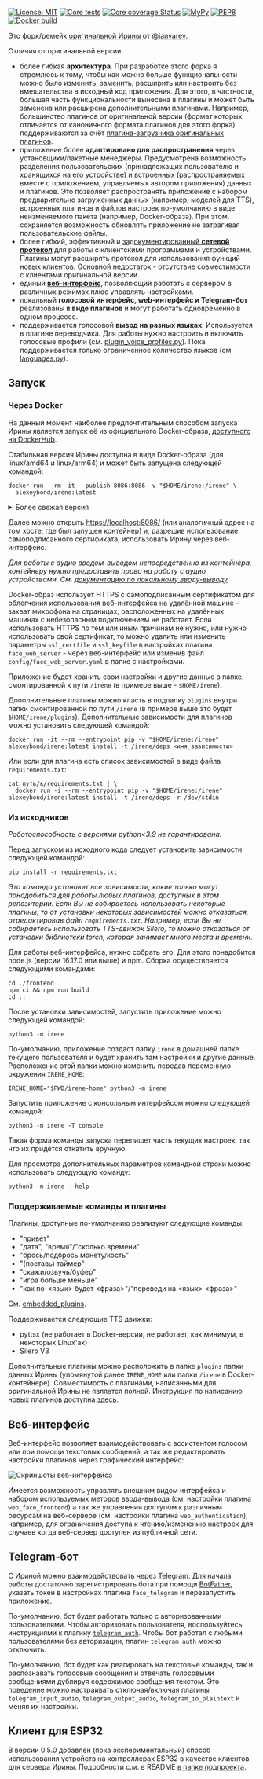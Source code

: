 [![License: MIT](https://img.shields.io/badge/License-MIT-yellow.svg)](https://opensource.org/licenses/MIT)
[![Core tests](https://github.com/AlexeyBond/Irene-Voice-Assistant/actions/workflows/tests.yml/badge.svg)](https://github.com/AlexeyBond/Irene-Voice-Assistant/actions/workflows/tests.yml)
[![Core coverage Status](https://coveralls.io/repos/github/AlexeyBond/Irene-Voice-Assistant/badge.svg)](https://coveralls.io/github/AlexeyBond/Irene-Voice-Assistant)
[![MyPy](https://github.com/AlexeyBond/Irene-Voice-Assistant/actions/workflows/mypy.yml/badge.svg)](https://github.com/AlexeyBond/Irene-Voice-Assistant/actions/workflows/mypy.yml)
[![PEP8](https://github.com/AlexeyBond/Irene-Voice-Assistant/actions/workflows/pep8.yml/badge.svg)](https://github.com/AlexeyBond/Irene-Voice-Assistant/actions/workflows/pep8.yml)
[![Docker build](https://github.com/AlexeyBond/Irene-Voice-Assistant/actions/workflows/docker-image.yml/badge.svg)](https://github.com/AlexeyBond/Irene-Voice-Assistant/actions/workflows/docker-image.yml)

Это форк/ремейк [оригинальной Ирины](https://github.com/janvarev/Irene-Voice-Assistant)
от [@janvarev](https://github.com/janvarev).

Отличия от оригинальной версии:

- более гибкая **архитектура**.
  При разработке этого форка я стремлюсь к тому, чтобы как можно больше функциональности можно было изменить, заменить,
  расширить или настроить без вмешательства в исходный код приложения.
  Для этого, в частности, большая часть функциональности вынесена в плагины и может быть заменена или расширена
  дополнительными плагинами.
  Например, большинство плагинов от оригинальной версии (формат которых отличается от каноничного формата плагинов для
  этого форка) поддерживаются за счёт
  [плагина-загрузчика оригинальных плагинов](./irene/compatibility/compatibility_plugin.py).
- приложение более **адаптировано для распространения** через установщики/пакетные менеджеры.
  Предусмотрена возможность разделения пользовательских (принадлежащих пользователю и хранящихся на его устройстве) и
  встроенных (распространяемых вместе с приложением, управляемых автором приложения) данных и плагинов.
  Это позволяет распространять приложение с набором предварительно загруженных данных (например, моделей для TTS),
  встроенных плагинов и файлов настроек по-умолчанию в виде неизменяемого пакета (например, Docker-образа).
  При этом, сохраняется возможность обновлять приложение не затрагивая пользовательские файлы.
- более гибкий, эффективный и [задокументированный **сетевой протокол**](./doc/client-server-protocol.md) для работы с
  клиентскими программами и устройствами.
  Плагины могут расширять протокол для использования функций новых клиентов.
  Основной недостаток - отсутствие совместимости с клиентами оригинальной версии.
- единый [**веб-интерфейс**](./README.md#Веб-интерфейс), позволяющий работать с сервером в различных режимах плюс
  управлять настройками.
- локальный **голосовой интерфейс, web-интерфейс и Telegram-бот** реализованы **в виде плагинов** и могут работать
  одновременно в одном процессе.
- поддерживается голосовой **вывод на разных языках**.
  Используется в плагине переводчика.
  Для работы нужно настроить и включить голосовые профили
  (см. [plugin_voice_profiles.py](./irene/embedded_plugins/plugin_voice_profiles.py)).
  Пока поддерживается только ограниченное количество языков (см. [languages.py](./irene/constants/languages.py)).

## Запуск

### Через Docker

На данный момент наиболее предпочтительным способом запуска Ирины является запуск её из официального Docker-образа,
[доступного на DockerHub](https://hub.docker.com/r/alexeybond/irene).

Стабильная версия Ирины доступна в виде Docker-образа (для linux/amd64 и linux/arm64) и может быть запущена следующей
командой:

```shell
docker run --rm -it --publish 8086:8086 -v "$HOME/irene:/irene" \
  alexeybond/irene:latest
```

<details>
<summary>Более свежая версия</summary>
Версия, собранная из ветки master, всегда доступна по тегу nightly:

```shell
docker run --rm -it --publish 8086:8086 -v "$HOME/irene:/irene" \
  alexeybond/irene:nightly
```

</details>

Далее можно открыть [https://localhost:8086/](https://localhost:8086/) (или аналогичный адрес на том хосте, где был
запущен контейнер) и, разрешив использование самоподписанного сертификата, использовать Ирину через веб-интерфейс.

*Для работы с аудио вводом-выводом непосредственно из контейнера, контейнеру нужно предоставить права на работу с аудио
устройствами. См. [документацию по локальному вводу-выводу](./doc/local-face.md#Docker)*

Docker-образ использует HTTPS с самоподписанным сертификатом для облегчения использования веб-интерфейса на удалённой
машине - захват микрофона на страницах, расположенных на удалённых машинах с небезопасным подключением не работает. Если
использовать HTTPS по тем или иным причинам не нужно, или нужно использовать свой сертификат, то можно удалить или
изменить параметры `ssl_certfile` и `ssl_keyfile` в настройках плагина `face_web_server` - через веб-интерфейс или
изменив файл `config/face_web_server.yaml` в папке с настройками.

Приложение будет хранить свои настройки и другие данные в папке, смонтированной к пути `/irene`
(в примере выше - `$HOME/irene`).

Дополнительные плагины можно класть в подпапку `plugins` внутри папки смонтированной по пути `/irene`
(в примере выше это будет `$HOME/irene/plugins`). Дополнительные зависимости для плагинов можно установить следующей
командой:

```shell
docker run -it --rm --entrypoint pip -v "$HOME/irene:/irene" alexeybond/irene:latest install -t /irene/deps <имя_зависимости>
```

Или если для плагина есть список зависимостей в виде файла `requirements.txt`:

```shell
cat путь/к/requirements.txt | \
  docker run -i --rm --entrypoint pip -v "$HOME/irene:/irene" alexeybond/irene:latest install -t /irene/deps -r /dev/stdin
```

### Из исходников

*Работоспособность с версиями python<3.9 не гарантирована.*

Перед запуском из исходного кода следует установить зависимости следующей командой:

```shell
pip install -r requirements.txt
```

*Эта команда установит все зависимости, какие только могут понадобиться для работы любых плагинов, доступных в этом
репозитории. Если Вы не собираетесь использовать некоторые плагины, то от установки некоторых зависимостей можно
отказаться, отредактировав файл `requirements.txt`. Например, если Вы не собираетесь использовать TTS-движок Silero, то
можно отказаться от установки библиотеки torch, которая занимает много места и времени.*

Для работы веб-интерфейса, нужно собрать его. Для этого понадобится node.js (версии 16.17.0 или выше) и npm. Сборка
осуществляется следующими командами:

```shell
cd ./frontend
npm ci && npm run build
cd ..
```

После установки зависимостей, запустить приложение можно следующей командой:

```shell
python3 -m irene
```

По-умолчанию, приложение создаст папку `irene` в домашней папке текущего пользователя и будет хранить там настройки и
другие данные. Расположение этой папки можно изменить передав переменную окружения `IRENE_HOME`:

```shell
IRENE_HOME="$PWD/irene-home" python3 -m irene
```

Запустить приложение с консольным интерфейсом можно следующей командой:

```shell
python3 -m irene -T console
```

Такая форма команды запуска перепишет часть текущих настроек, так что их придётся откатить вручную.

Для просмотра дополнительных параметров командной строки можно использовать следующую команду:

```shell
python3 -m irene --help
```

### Поддерживаемые команды и плагины

Плагины, доступные по-умолчанию реализуют следующие команды:

- "привет"
- "дата", "время"/"сколько времени"
- "брось/подбрось монету/кость"
- "(поставь) таймер"
- "скажи/озвучь/буфер"
- "игра больше меньше"
- "как по-<язык> будет <фраза>"/"переведи на <язык> <фраза>"

См. [embedded_plugins](./irene/embedded_plugins).

Поддерживается следующие TTS движки:

- pyttsx (не работает в Docker-версии, не работает, как минимум, в некоторых Linux'ах)
- Silero V3

Дополнительные плагины можно расположить в папке `plugins` папки данных Ирины (упомянутой ранее `IRENE_HOME` или папки
`/irene` в Docker-контейнере). Совместимость с плагинами, написанными для оригинальной Ирины не является полной.
Инструкция по написанию новых плагинов доступна [здесь](doc/plugin-dev-guide.md).

## Веб-интерфейс

Веб-интерфейс позволяет взаимодействовать с ассистентом голосом или при помощи текстовых сообщений, а так же
редактировать настройки плагинов через графический интерфейс:

![Скриншоты веб-интерфейса](doc/img/web_screens.jpg)

Имеется возможность управлять внешним видом интерфейса и набором используемых методов ввода-вывода
(см. настройки плагина `web_face_frontend`) а так же управления доступом к различным ресурсам на веб-сервере
(см. настройки плагина `web_authentication`), например, для ограничения доступа к чтению/изменению настроек для случаев
когда веб-сервер доступен из публичной сети.

## Telegram-бот

С Ириной можно взаимодействовать через Telegram.
Для начала работы достаточно зарегистрировать бота при помощи [BotFather](https://t.me/BotFather), указать токен в
настройках плагина `face_telegram` и перезапустить приложение.

По-умолчанию, бот будет работать только с авторизованными пользователями.
Чтобы авторизовать пользователя, воспользуйтесь инструкциями к плагину
[`telegram_auth`](./irene_plugin_telegram_face/plugin_telegram_auth.py).
Чтобы бот работал с любыми пользователями без авторизации, плагин `telegram_auth` можно отключить.

По-умолчанию, бот будет как реагировать на текстовые команды, так и распознавать голосовые сообщения и отвечать
голосовыми сообщениями дублируя содержимое сообщения текстом.
Это поведение можно настраивать отключая/включая плагины `telegram_input_audio`, `telegram_output_audio`,
`telegram_io_plaintext` и меняя их настройки.

## Клиент для ESP32

В версии 0.5.0 добавлен (пока экспериментальный) способ использования устройств на контроллерах ESP32 в качестве
клиентов для сервера Ирины.
Подробности с.м. в README [в папке подпроекта](esp32-client).
